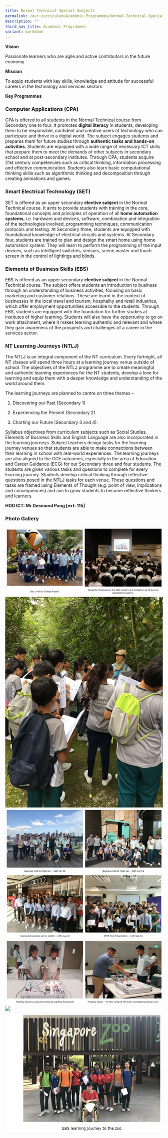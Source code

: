 ```yaml
---
title: Normal Technical Special Subjects
permalink: /our-curriculum/Academic-Programmes/Normal-Technical-Special-Subjects/
description: ""
third_nav_title: Academic Programmes
variant: markdown
---
```



**Vision** 

Passionate learners who are agile and active contributors in the future economy 

  

**Mission**

To equip students with key skills, knowledge and attitude for successful careers in the technology and services sectors 

  

**Key Programmes**

  

### **Computer Applications (CPA)** 

CPA is offered to all students in the Normal Technical course from Secondary one to four. It promotes **digital literacy** in students, developing them to be responsible, confident and creative users of technology who can participate and thrive in a digital world. The subject engages students and prepares them for future studies through **authentic tasks and hands-on activities**. Students are equipped with a wide range of necessary ICT skills that prepare them to meet the demands of other subjects in secondary school and at post-secondary institutes. Through CPA, students acquire 21st century competencies such as critical thinking, information processing and effective communication. Students also learn basic computational thinking skills such as algorithmic thinking and decomposition through creating animations and games. 

  

  

### **Smart Electrical Technology (SET)** 

SET is offered as an upper secondary **elective subject** in the Normal Technical course. It aims to provide students with training in the core, foundational concepts and principles of operation of all **home automation systems**, i.e. hardware and devices, software, combination and integration of the technologies involved, programming techniques, communication protocols and testing. At Secondary three, students are equipped with foundational knowledge of electrical circuits and systems. At Secondary four, students are trained to plan and design the smart home using home automation system. They will learn to perform the programming of the input devices, such as intelligent switches, sensors, scene master and touch screen in the control of lightings and blinds. 

  

  

### **Elements of Business Skills (EBS)**

EBS is offered as an upper secondary **elective subject** in the Normal Technical course. The subject offers students an introduction to business through an understanding of business activities, focusing on basic marketing and customer relations. These are learnt in the context of businesses in the local travel and tourism, hospitality and retail industries, which offer employment opportunities accessible to the students. Through EBS, students are equipped with the foundation for further studies at institutes of higher learning. Students will also have the opportunity to go on work attachment, where it makes learning authentic and relevant and where they gain awareness of the prospects and challenges of a career in the services sector.

### **NT Learning Journeys (NTLJ)**

The NTLJ is an integral component of the NT curriculum. Every fortnight, all NT classes will spend three hours at a learning journey venue outside of school. The objectives of the NTLJ programme are to create meaningful and authentic learning experiences for the NT students, develop a love for learning and equip them with a deeper knowledge and understanding of the world around them. 

  

The learning journeys are planned to centre on three themes – 

1.  Discovering our Past (Secondary 1)  
    
2.  Experiencing the Present (Secondary 2)  
    
3.  Charting our Future (Secondary 3 and 4).   
    

Syllabus objectives from curriculum subjects such as Social Studies, Elements of Business Skills and English Language are also incorporated in the learning journeys. Subject teachers design tasks for the learning journey venues so that students are able to make connections between their learning in school with real-world experiences. The learning journeys are also aligned to the CCE outcomes, especially in the area of Education and Career Guidance (ECG) for our Secondary three and four students. The students are given various tasks and questions to complete for every learning journey. Students develop critical thinking through reflective questions posed in the NTLJ tasks for each venue. These questions and tasks are framed using Elements of Thought (e.g. point of view, implications and consequences) and aim to grow students to become reflective thinkers and learners. 

**HOD ICT: Mr Desmond Pang \[ext: 115\]**

### **Photo Gallery**

![](/images/Our%20Curriculum/Academic%20Programmes/NT%20Special%20Subjects/N2.png)
![](/images/Our%20Curriculum/Academic%20Programmes/NT%20Special%20Subjects/N3.jpg)
![](/images/Our%20Curriculum/Academic%20Programmes/NT%20Special%20Subjects/N4.png)
![](/images/Our%20Curriculum/Academic%20Programmes/NT%20Special%20Subjects/N5.png)
![](/images/Our%20Curriculum/Academic%20Programmes/NT%20Special%20Subjects/N6.png)
![](/images/Our%20Curriculum/Academic%20Programmes/NT%20Special%20Subjects/N7.jpg)
![](/images/Our%20Curriculum/Academic%20Programmes/NT%20Special%20Subjects/N8.png)